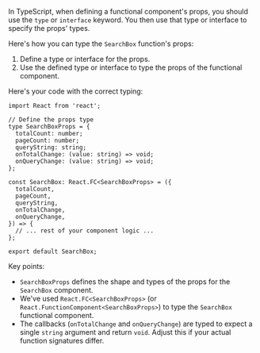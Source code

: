 In TypeScript, when defining a functional component's props, you should use the `type` or `interface` keyword. You then use that type or interface to specify the props' types.

Here's how you can type the `SearchBox` function's props:

1. Define a type or interface for the props.
2. Use the defined type or interface to type the props of the functional component.

Here's your code with the correct typing:

```tsx
import React from 'react';

// Define the props type
type SearchBoxProps = {
  totalCount: number;
  pageCount: number;
  queryString: string;
  onTotalChange: (value: string) => void;
  onQueryChange: (value: string) => void;
};

const SearchBox: React.FC<SearchBoxProps> = ({
  totalCount,
  pageCount,
  queryString,
  onTotalChange,
  onQueryChange,
}) => {
  // ... rest of your component logic ...
};

export default SearchBox;
```

Key points:

- `SearchBoxProps` defines the shape and types of the props for the `SearchBox` component.
- We've used `React.FC<SearchBoxProps>` (or `React.FunctionComponent<SearchBoxProps>`) to type the `SearchBox` functional component.
- The callbacks (`onTotalChange` and `onQueryChange`) are typed to expect a single `string` argument and return `void`. Adjust this if your actual function signatures differ.
